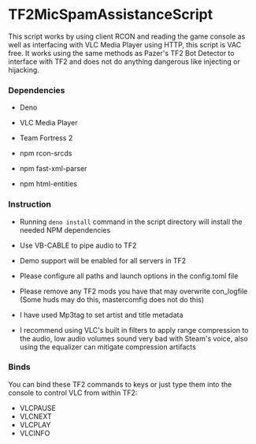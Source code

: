# TF2MicSpamAssistanceScript
This script works by using client RCON and reading the game console as well as interfacing with VLC Media Player using HTTP, this script is VAC free. It works using the same methods as Pazer's TF2 Bot Detector to interface with TF2 and does not do anything dangerous like injecting or hijacking.
### Dependencies

- Deno

- VLC Media Player

- Team Fortress 2

- npm rcon-srcds

- npm fast-xml-parser

- npm html-entities

### Instruction

- Running `deno install` command in the script directory will install the needed NPM dependencies

- Use VB-CABLE to pipe audio to TF2

- Demo support will be enabled for all servers in TF2

- Please configure all paths and launch options in the config.toml file

- Please remove any TF2 mods you have that may overwrite con_logfile (Some huds may do this, mastercomfig does not do this)

- I have used Mp3tag to set artist and title metadata

- I recommend using VLC's built in filters to apply range compression to the audio, low audio volumes sound very bad with Steam's voice, also using the equalizer can mitigate compression artifacts

### Binds
You can bind these TF2 commands to keys or just type them into the console to control VLC from within TF2:
- VLCPAUSE
- VLCNEXT
- VLCPLAY
- VLCINFO
